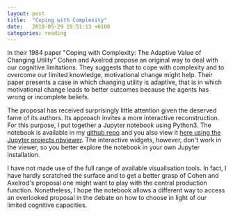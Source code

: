 ```yaml
---
layout: post
title:  "Coping with Complexity"
date:   2018-05-29 19:51:13 +0100
categories: reading
---
```


In their 1984 paper "Coping with Complexity: The Adaptive Value of Changing Utility" Cohen and Axelrod propose an original way to deal with our cognitive limitations. They suggests that to cope with complexity and to overcome our limited knowledge, motivational change might help. Their paper presents a case in which changing utility is adaptive, that is in which motivational change leads to better outcomes because the agents has wrong or incomplete beliefs.

The proposal has received surprisingly little attention given the deserved fame of its authors. Its approach invites a more interactive reconstruction. For this purpose, I put together a Jupyter notebook using Python3. The notebook is available in my [github repo](https://github.com/dstrohmaier/Adaptive-Utility/blob/master/coping_with_complexity.ipynb) and you also view it [here using the Jupyter projects nbviewer](https://nbviewer.jupyter.org/github/dstrohmaier/Adaptive-Utility/blob/master/coping_with_complexity.ipynb). The interactive widgets, however, don't work in the viewer, so you better explore the notebook in your own Jupyter installation.

I have not made use of the full range of available visualisation tools. In fact, I have hardly scratched the surface and to get a better grasp of Cohen and Axelrod's proposal one might want to play with the central production function. Nonetheless, I hope the notebook allows a different way to access an overlooked proposal in the debate on how to choose in light of our limited cognitive capacities. 
